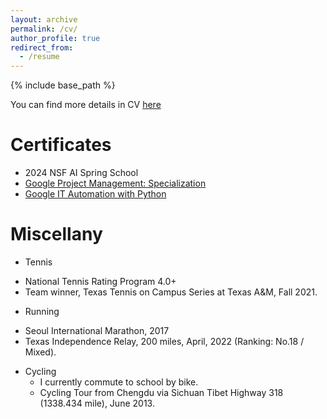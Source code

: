 ```yaml
---
layout: archive
permalink: /cv/
author_profile: true
redirect_from:
  - /resume
---
```


{% include base_path %}

You can find more details in CV [here](https://pengkang12.github.io/files/CVPK.pdf)

Certificates
======
* 2024 NSF AI Spring School
* [Google Project Management: Specialization](https://www.coursera.org/account/accomplishments/specialization/certificate/YXUT36HK2MTF)
* [Google IT Automation with Python](https://www.coursera.org/account/accomplishments/specialization/certificate/HHQHX5X5RVGM)

Miscellany
======
* Tennis
 - National Tennis Rating Program 4.0+
 - Team winner, Texas Tennis on Campus Series at Texas A&M, Fall 2021.
* Running 
 - Seoul International Marathon, 2017
 - Texas Independence Relay, 200 miles, April, 2022 (Ranking: No.18 / Mixed).
* Cycling
  - I currently commute to school by bike.
  - Cycling Tour from Chengdu via Sichuan Tibet Highway 318 (1338.434 mile), June 2013. 
